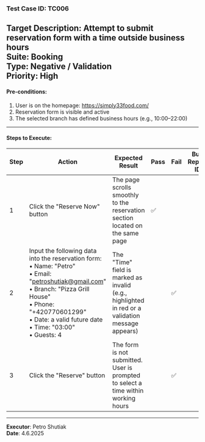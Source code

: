 ### Test Case ID: TC006  
**Target Description**: Attempt to submit reservation form with a time outside business hours  
**Suite**: Booking  
**Type**: Negative / Validation  
**Priority**: High  
---

#### Pre-conditions:
1. User is on the homepage: https://simply33food.com/  
2. Reservation form is visible and active  
3. The selected branch has defined business hours (e.g., 10:00–22:00)  

---

#### Steps to Execute:

| Step | Action | Expected Result | Pass | Fail | Bug Report ID |
|------|--------|------------------|------|------|----------------|
| 1 | Click the "Reserve Now" button | The page scrolls smoothly to the reservation section located on the same page |✅      |      |                |
| 2 | Input the following data into the reservation form:<br>• Name: "Petro"<br>• Email: "petroshutiak@gmail.com"<br>• Branch: "Pizza Grill House"<br>• Phone: "+420770601299"<br>• Date: a valid future date<br>• Time: "03:00"<br>• Guests: 4 | The "Time" field is marked as invalid (e.g., highlighted in red or a validation message appears) |      |✅      |                |
| 3 | Click the "Reserve" button | The form is not submitted. User is prompted to select a time within working hours |      |✅      |                |

---

**Executor**: Petro Shutiak  
**Date**: 4.6.2025  
